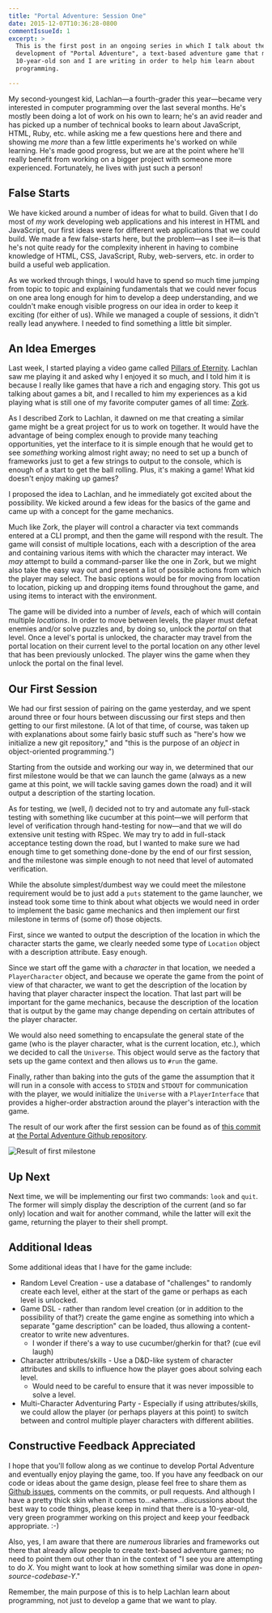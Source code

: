 ```yaml
---
title: "Portal Adventure: Session One"
date: 2015-12-07T10:36:28-0800
commentIssueId: 1
excerpt: >
  This is the first post in an ongoing series in which I talk about the
  development of "Portal Adventure", a text-based adventure game that my
  10-year-old son and I are writing in order to help him learn about
  programming.

---
```


My second-youngest kid, Lachlan—a fourth-grader this year—became very
interested in computer programming over the last several months. He's
mostly been doing a lot of work on his own to learn; he's an avid reader
and has picked up a number of technical books to learn about JavaScript,
HTML, Ruby, etc. while asking me a few questions here and there and
showing me _more_ than a few little experiments he's worked on while
learning. He's made good progress, but we are at the point where he'll
really benefit from working on a bigger project with someone more
experienced. Fortunately, he lives with just such a person!

## False Starts ##

We have kicked around a number of ideas for what to build. Given that I
do most of _my_ work developing web applications and his interest in
HTML and JavaScript, our first ideas were for different web
applications that we could build. We made a few false-starts here, but
the problem—as I see it—is that he's not quite ready for the complexity
inherent in having to combine knowledge of HTML, CSS, JavaScript, Ruby,
web-servers, etc. in order to build a useful web application.

As we worked through things, I would have to spend so much time jumping
from topic to topic and explaining fundamentals that we could never
focus on one area long enough for him to develop a deep understanding,
and we couldn't make enough visible progress on our idea in order to
keep it exciting (for either of us). While we managed a couple of
sessions, it didn't really lead anywhere. I needed to find something a
little bit simpler.

## An Idea Emerges ##

Last week, I started playing a video game called [Pillars of
Eternity][pillars]. Lachlan saw me playing it and asked why I enjoyed it
so much, and I told him it is because I really like games that have a
rich and engaging story. This got us talking about games a bit, and I
recalled to him my experiences as a kid playing what is still one of my
favorite computer games of all time: [Zork][zork].

As I described Zork to Lachlan, it dawned on me that creating a similar
game might be a great project for us to work on together. It would have
the advantage of being complex enough to provide many teaching
opportunities, yet the interface to it is simple enough that he would
get to see _something_ working almost right away; no need to set up a
bunch of frameworks just to get a few strings to output to the console,
which is enough of a start to get the ball rolling. Plus, it's making a
game! What kid doesn't enjoy making up games?

I proposed the idea to Lachlan, and he immediately got excited about the
possibility. We kicked around a few ideas for the basics of the game and
came up with a concept for the game mechanics.

Much like Zork, the player will control a character via text commands
entered at a CLI prompt, and then the game will respond with the result.
The game will consist of multiple locations, each with a description of
the area and containing various items with which the character may
interact. We _may_ attempt to build a command-parser like the one in
Zork, but we might also take the easy way out and present a list of
possible actions from which the player may select. The basic options
would be for moving from location to location, picking up and dropping
items found throughout the game, and using items to interact with the
environment.

The game will be divided into a number of _levels_, each of which will
contain multiple _locations_. In order to move between levels, the player
must defeat enemies and/or solve puzzles and, by doing so, unlock the
_portal_ on that level. Once a level's portal is unlocked, the character
may travel from the portal location on their current level to the portal
location on any other level that has been previously unlocked. The
player wins the game when they unlock the portal on the final level.

## Our First Session ##

We had our first session of pairing on the game yesterday, and we spent
around three or four hours between discussing our first steps and then
getting to our first milestone. (A lot of that time, of course, was
taken up with explanations about some fairly basic stuff such as "here's
how we initialize a new git repository," and "this is the purpose of an
_object_ in object-oriented programming.")

Starting from the outside and working our way in, we determined that our
first milestone would be that we can launch the game (always as a new
game at this point, we will tackle saving games down the road) and it
will output a description of the starting location.

As for testing, we (well, _I_) decided not to try and automate any
full-stack testing with something like cucumber at this point—we will
perform that level of verification through hand-testing for now—and that
we will do extensive unit testing with RSpec. We may try to add in
full-stack acceptance testing down the road, but I wanted to make sure
we had enough time to get something done-done by the end of our first
session, and the milestone was simple enough to not need that level of
automated verification.

While the absolute simplest/dumbest way we could meet the milestone
requirement would be to just add a `puts` statement to the game
launcher, we instead took some time to think about what objects we would
need in order to implement the basic game mechanics and then implement
our first milestone in terms of (some of) those objects.

First, since we wanted to output the description of the location in which
the character starts the game, we clearly needed some type of `Location`
object with a description attribute. Easy enough.

Since we start off the game with a _character_ in that location, we
needed a `PlayerCharacter` object, and because we operate the game from
the point of view of that character, we want to get the description of
the location by having that player character inspect the location. That
last part will be important for the game mechanics, because the
description of the location that is output by the game may change
depending on certain attributes of the player character.

We would also need something to encapsulate the general state of the
game (who is the player character, what is the current location, etc.),
which we decided to call the `Universe`. This object would serve as the
factory that sets up the game context and then allows us to `#run` the
game.

Finally, rather than baking into the guts of the game the assumption
that it will run in a console with access to `STDIN` and `STDOUT` for
communication with the player, we would initialize the `Universe` with a
`PlayerInterface` that provides a higher-order abstraction around the
player's interaction with the game.

The result of our work after the first session can be found as of [this
commit][commit-milestone-1] at [the Portal Adventure Github
repository][git-repo].

![Result of first
milestone](/images/2015/screenshot-2015-12-07-15-06-45.png)

## Up Next ##

Next time, we will be implementing our first two commands: `look` and
`quit`. The former will simply display the description of the current
(and so far only) location and wait for another command, while the
latter will exit the game, returning the player to their shell prompt.

## Additional Ideas ##

Some additional ideas that I have for the game include:

* Random Level Creation - use a database of "challenges" to randomly
  create each level, either at the start of the game or perhaps as each
  level is unlocked.
* Game DSL - rather than random level creation (or in addition to the
  possibility of that?) create the game engine as something into which a
  separate "game description" can be loaded, thus allowing a
  content-creator to write new adventures.
  * I wonder if there's a way to use cucumber/gherkin for that? (cue evil
    laugh)
* Character attributes/skills - Use a D&D-like system of character
  attributes and skills to influence how the player goes about solving
  each level.
  * Would need to be careful to ensure that it was never impossible to
    solve a level.
* Multi-Character Adventuring Party - Especially if using
  attributes/skills, we could allow the player (or perhaps player*s* at
  this point) to switch between and control multiple player characters
  with different abilities.

## Constructive Feedback Appreciated ##

I hope that you'll follow along as we continue to develop Portal
Adventure and eventually enjoy playing the game, too. If you have any
feedback on our code or ideas about the game design, please feel free to
share them as [Github issues][gh-issues], comments on the commits, or
pull requests. And although I have a pretty thick skin when it comes
to...&laquo;ahem&raquo;...discussions about the best way to code things,
please keep in mind that there is a 10-year-old, very green programmer
working on this project and keep your feedback appropriate. :-)

Also, yes, I am aware that there are _numerous_ libraries and frameworks
out there that already allow people to create text-based adventure
games; no need to point them out other than in the context of "I see you
are attempting to do _X_. You might want to look at how something similar
was done in _open-source-codebase-Y_."

Remember, the main purpose of this is to help Lachlan learn about
programming, not just to develop a game that we want to play.

[pillars]: http://eternity.obsidian.net "Official Homepage for Pillars of Eternity"
[zork]: https://en.wikipedia.org/wiki/Zork "Zork - Wikipedia, the free encyclopedia"
[commit-milestone-1]: https://github.com/jwilger/portal_adventure/tree/285f56d0872f1bf47bc4b5d89bb813dfc61b5e41
[git-repo]: https://github.com/jwilger/portal_adventure
[gh-issues]: https://github.com/jwilger/portal_adventure/issues
